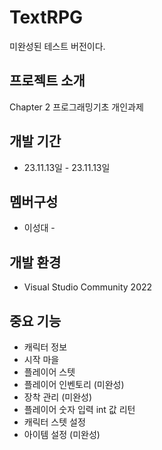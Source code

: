 # TextRPG
미완성된 테스트 버전이다.

## 프로젝트 소개
Chapter 2 프로그래밍기초 개인과제

## 개발 기간
* 23.11.13일 - 23.11.13일

## 멤버구성
 - 이성대 -

## 개발 환경
 - Visual Studio Community 2022

## 중요 기능
 - 캐릭터 정보
 - 시작 마을
 - 플레이어 스텟
 - 플레이어 인벤토리 (미완성)
 - 장착 관리 (미완성)
 - 플레이어 숫자 입력 int 값 리턴
 - 캐릭터 스텟 설정
 - 아이템 설정 (미완성)
